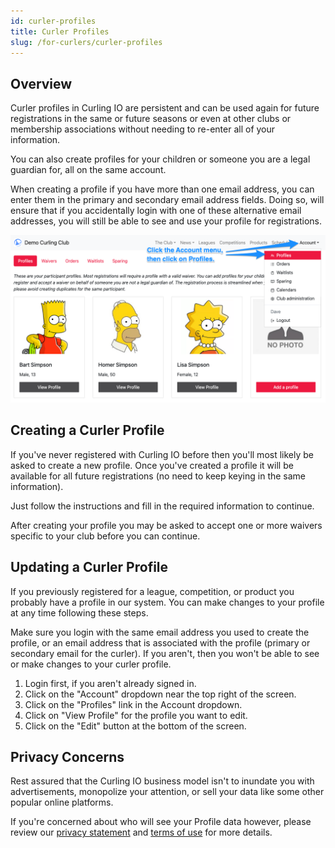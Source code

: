 ```yaml
---
id: curler-profiles
title: Curler Profiles
slug: /for-curlers/curler-profiles
---
```


## Overview

Curler profiles in Curling IO are persistent and can be used again for future registrations in the same or future seasons or even at other clubs or membership associations without needing to re-enter all of your information.

You can also create profiles for your children or someone you are a legal guardian for, all on the same account.

When creating a profile if you have more than one email address, you can enter them in the primary and secondary email address fields.
Doing so, will ensure that if you accidentally login with one of these alternative email addresses, you will still be able to see and use your profile for registrations.

![Example Curler Profiles](/img/docs/for-curlers/curler-profiles.png)

## Creating a Curler Profile

If you've never registered with Curling IO before then you'll most likely be asked to create a new profile.
Once you've created a profile it will be available for all future registrations (no need to keep keying in the same information).

Just follow the instructions and fill in the required information to continue.

After creating your profile you may be asked to accept one or more waivers specific to your club before you can continue.


## Updating a Curler Profile

If you previously registered for a league, competition, or product you probably have a profile in our system.
You can make changes to your profile at any time following these steps.

Make sure you login with the same email address you used to create the profile, or an email address that is associated with the profile (primary or secondary email for the curler). If you aren't, then you won't be able to see or make changes to your curler profile.

1. Login first, if you aren't already signed in.
2. Click on the "Account" dropdown near the top right of the screen.
3. Click on the "Profiles" link in the Account dropdown.
4. Click on "View Profile" for the profile you want to edit.
5. Click on the "Edit" button at the bottom of the screen.


## Privacy Concerns

Rest assured that the Curling IO business model isn't to inundate you with advertisements, monopolize your attention, or sell your data like some other popular online platforms.

If you're concerned about who will see your Profile data however, please review our [privacy statement](/privacy) and [terms of use](/terms) for more details.
